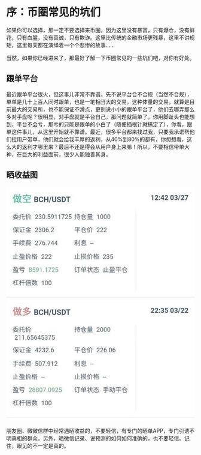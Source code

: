 # 序：币圈常见的坑们

如果你可以选择，那一定不要选择来币圈，因为这里没有暴富，只有爆仓，没有鲜花，只有血腥，没有真诚，只有欺诈。这里比传统的金融市场更残暴，这里不讲规矩，这里每天都在演绎着一个个悲惨的故事……

当然，如果你已经进来了，那最好了解一下币圈常见的一些坑们吧，对你有好处。

## 跟单平台

最近跟单平台很火，但这事儿非常不靠谱。先不说平台合不合规（当然不合规），单单是几十上百人同时跟单，也是一笔相当大的交易，这种体量的交易，就算是目前最大的交易所，也不能保证不滑点，更别说小小的跟单平台了，他们去哪弄那么多对手盘呢？很明显，对手盘就是平台自己，那问题就简单了，你用脚趾头也能想到，平台不会亏，那亏的只能是跟单的小白了（随便插根针就搞定了），你看，跟单这件事儿，从这里开始就不靠谱。最近，很多平台都来找过我，只要我承诺帮他们拉用户带单，他们就会给我丰厚的返利，从40%到80%的都有，你想想看，这么大的返利才哪里来？最后不还是得会从用户身上来嘛！所以，不要相信带单大神，在巨大的利益面前，很少人能独善其身。

## 晒收益图

![](.gitbook/assets/img_3032.JPG)

朋友圈、微微信群中经常遇晒收益的，不要轻信，有专门的晒单APP，专门引诱不明真相的群众。另外，晒微信记录、说预测的如何如何准确的，也不要轻信。记住，眼见的不一定是真的。



